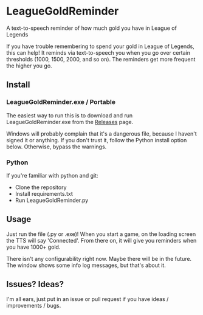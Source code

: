 # LeagueGoldReminder
A text-to-speech reminder of how much gold you have in League of Legends

If you have trouble remembering to spend your gold in League of Legends, this can help! 
It reminds via text-to-speech you when you go over certain thresholds (1000, 1500, 2000, and so on). 
The reminders get more frequent the higher you go. 

## Install

### LeagueGoldReminder.exe / Portable
The easiest way to run this is to download and run LeagueGoldReminder.exe from the [Releases](https://github.com/etskinner/LeagueGoldReminder/releases) page. 

Windows will probably complain that it's a dangerous file, because I haven't signed it or anything. If you don't trust it, follow the Python install option below. Otherwise, bypass the warnings.

### Python
If you're familiar with python and git:
- Clone the repository
- Install requirements.txt
- Run LeagueGoldReminder.py

## Usage
Just run the file (.py or .exe)! When you start a game, on the loading screen the TTS will say 'Connected'. From there on, it will give you reminders when you have 1000+ gold.

There isn't any configurability right now. Maybe there will be in the future. The window shows some info log messages, but that's about it.

## Issues? Ideas?
I'm all ears, just put in an issue or pull request if you have ideas / improvements / bugs.

